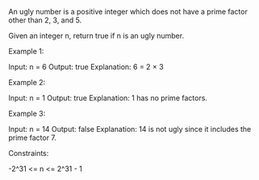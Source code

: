 An ugly number is a positive integer which does not have a prime factor other than 2, 3, and 5.

Given an integer n, return true if n is an ugly number.

 

Example 1:

Input: n = 6
Output: true
Explanation: 6 = 2 × 3

Example 2:

Input: n = 1
Output: true
Explanation: 1 has no prime factors.

Example 3:

Input: n = 14
Output: false
Explanation: 14 is not ugly since it includes the prime factor 7.

 

Constraints:

  -2^31 <= n <= 2^31 - 1

